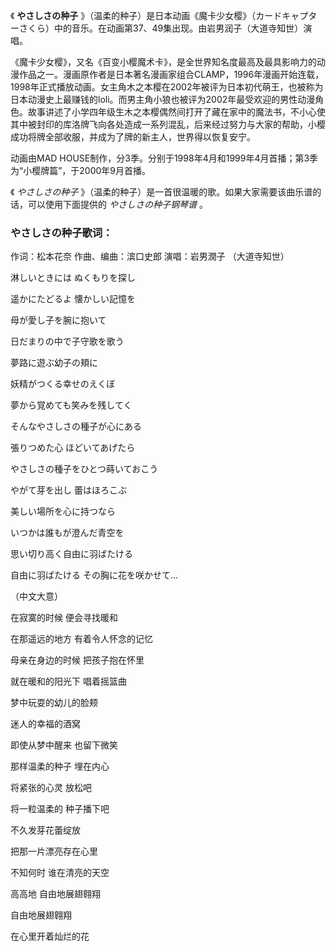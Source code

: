 

《 **やさしさの种子**
》（温柔的种子）是日本动画《魔卡少女樱》（カードキャプターさくら）中的音乐。在动画第37、49集出现。由岩男润子（大道寺知世）演唱。

《魔卡少女樱》，又名《百变小樱魔术卡》，是全世界知名度最高及最具影响力的动漫作品之一。漫画原作者是日本著名漫画家组合CLAMP，1996年漫画开始连载，1998年正式播放动画。女主角木之本樱在2002年被评为日本初代萌王，也被称为日本动漫史上最赚钱的loli。而男主角小狼也被评为2002年最受欢迎的男性动漫角色。故事讲述了小学四年级生木之本樱偶然间打开了藏在家中的魔法书，不小心使其中被封印的库洛牌飞向各处造成一系列混乱，后来经过努力与大家的帮助，小樱成功将牌全部收服，并成为了牌的新主人，世界得以恢复安宁。

动画由MAD HOUSE制作，分3季。分别于1998年4月和1999年4月首播；第3季为“小樱牌篇”，于2000年9月首播。

《 _やさしさの种子_ 》（温柔的种子）是一首很温暖的歌。如果大家需要该曲乐谱的话，可以使用下面提供的 _やさしさの种子钢琴谱_ 。

### やさしさの种子歌词：

作词：松本花奈 作曲、编曲：滨口史郎 演唱：岩男潤子 （大道寺知世）

淋しいときには ぬくもりを探し  
  
遥かにたどるよ 懐かしい記憶を  
  
母が愛し子を腕に抱いて  
  
日だまりの中で子守歌を歌う  
  
夢路に遊ぶ幼子の頬に  
  
妖精がつくる幸せのえくぼ  
  
夢から覚めても笑みを残してく  
  
そんなやさしさの種子が心にある  
  
張りつめた心 ほどいてあげたら  
  
やさしさの種子をひとつ蒔いておこう  
  
やがて芽を出し 蕾はほろこぶ  
  
美しい場所を心に持つなら  
  
いつかは誰もが澄んだ青空を  
  
思い切り高く自由に羽ばたける  
  
自由に羽ばたける その胸に花を咲かせて...

（中文大意）

在寂寞的时候 便会寻找暖和

在那遥远的地方 有着令人怀念的记忆  
  
母亲在身边的时候 把孩子抱在怀里  
  
就在暖和的阳光下 唱着摇篮曲  
  
梦中玩耍的幼儿的脸颊  
  
迷人的幸福的酒窝  
  
即使从梦中醒来 也留下微笑  
  
那样温柔的种子 埋在内心  
  
将紧张的心灵 放松吧  
  
将一粒温柔的 种子播下吧  
  
不久发芽花蕾绽放  
  
把那一片漂亮存在心里  
  
不知何时 谁在清亮的天空  
  
高高地 自由地展翅翱翔  
  
自由地展翅翱翔  
  
在心里开着灿烂的花

